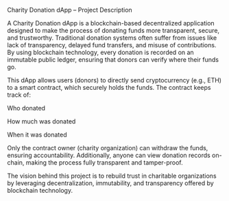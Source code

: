 Charity Donation dApp – Project Description

A Charity Donation dApp is a blockchain-based decentralized application designed to make the process of donating funds more transparent, secure, and trustworthy. Traditional donation systems often suffer from issues like lack of transparency, delayed fund transfers, and misuse of contributions. By using blockchain technology, every donation is recorded on an immutable public ledger, ensuring that donors can verify where their funds go.

This dApp allows users (donors) to directly send cryptocurrency (e.g., ETH) to a smart contract, which securely holds the funds. The contract keeps track of:

Who donated

How much was donated

When it was donated

Only the contract owner (charity organization) can withdraw the funds, ensuring accountability. Additionally, anyone can view donation records on-chain, making the process fully transparent and tamper-proof.

The vision behind this project is to rebuild trust in charitable organizations by leveraging decentralization, immutability, and transparency offered by blockchain technology.
